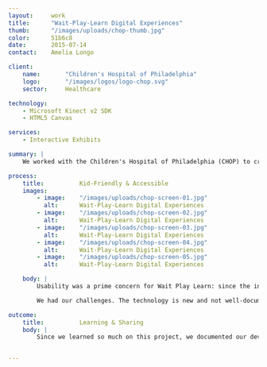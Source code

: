 ```yaml
---
layout:     work
title:      "Wait-Play-Learn Digital Experiences"
thumb:      "/images/uploads/chop-thumb.jpg"
color:      51b6c8
date:       2015-07-14
contact:    Amelia Longo

client:
    name:       "Children's Hospital of Philadelphia"
    logo:       "/images/logos/logo-chop.svg"
    sector:     Healthcare

technology:
    - Microsoft Kinect v2 SDK
    - HTML5 Canvas

services:
    - Interactive Exhibits

summary: |
    We worked with the Children's Hospital of Philadelphia (CHOP) to create the Wait Play Learn Digital Interactive Pods, a series of hands-free interactive games for the waiting areas in their new facility, using HTML5 Canvas, JavaScript, and Microsoft's Kinect SDK v2. Our work with CHOP highlights our dedication to user experience and our passion for learning.

process:
    title:          Kid-Friendly & Accessible
    images:
        - image:    "/images/uploads/chop-screen-01.jpg"
          alt:      Wait-Play-Learn Digital Experiences
        - image:    "/images/uploads/chop-screen-02.jpg"
          alt:      Wait-Play-Learn Digital Experiences
        - image:    "/images/uploads/chop-screen-03.jpg"
          alt:      Wait-Play-Learn Digital Experiences
        - image:    "/images/uploads/chop-screen-04.jpg"
          alt:      Wait-Play-Learn Digital Experiences
        - image:    "/images/uploads/chop-screen-05.jpg"
          alt:      Wait-Play-Learn Digital Experiences

    body: |
        Usability was a prime concern for Wait Play Learn: since the interactives are in a medical setting for children, we needed to design them to be kid friendly, and accessible to children with physical and mental disabilities. We conducted several rounds of user testing with children ages 6 to 14 where we were able to test range of motion, mobility, learnability, and of course, fun. One participant, Alexa, tested the games during her physical therapy&mdash;she was shy, quiet, and unable to walk by herself. At the end of the testing session, her mood improved and she felt confident enough to show us that she could walk by herself (to her grandmother's delight).

        We had our challenges. The technology is new and not well-documented, which led us to develop many of the required features from scratch, and in a very short timeframe, with less than three months to design, develop and install the first two interactives. The weekend of the installation, our team was at CHOP for over 12 hours. But we're not complaining: our end result was the creation of several fun and motivational games that get kids moving and learning.

outcome:
    title:          Learning & Sharing
    body: |
        Since we learned so much on this project, we documented our development process to share via our blog and code samples in our open source repository. And since we had so much fun, we made several games reusable, with the hope of implementing them in other spaces in the future.


---
```


